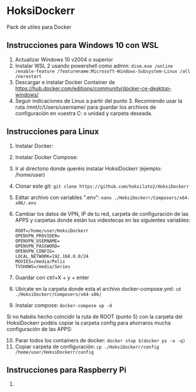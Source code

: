 # HoksiDockerr
 Pack de utiles para Docker


## Instrucciones para Windows 10 con WSL

1. Actualizar Windows 10 v2004 o superior
2. Instalar WSL 2 usando powershell como admin: 
   ``dism.exe /online /enable-feature /featurename:Microsoft-Windows-Subsystem-Linux /all /norestart``
3. Descargar e instalar Docker Container de https://hub.docker.com/editions/community/docker-ce-desktop-windows/
4. Seguir indicaciones de Linux a partir del punto 3. Recomiendo usar la ruta /mnt/c/Users/username/ para guardar los archivos de configuración en vuestra C: o unidad y carpeta deseada.

## Instrucciones para Linux
1. Instalar Docker:

2. Instalar Docker Compose:

3. Ir al directorio donde queréis instalar HoksiDockerr (ejemplo: /home/user)
4. Clonar este git: 
   ``git clone https://github.com/hoksilato2/HoksiDockerr``
5. Editar archivo con variables ".env":
   ``nano ./HoksiDockerr/Composers/x64-x86/.env``
6. Cambiar los datos de VPN, IP de tu red, carpeta de configuración de las APPS y carpetas donde están tus videotecas en las siguientes variables:

   ```
   ROOT=/home/user/HoksiDockerr
   OPENVPN_PROVIDER=   
   OPENVPN_USERNAME=   
   OPENVPN_PASSWORD=   
   OPENVPN_CONFIG=  
   LOCAL_NETWORK=192.168.0.0/24   
   MOVIES=/media/Pelis   
   TVSHOWS=/media/Series
   ```
   
7. Guardar con ctrl+X + y + enter
8. Ubícate en la carpeta donde esta el archivo docker-compose.yml:
   ``cd ./HoksiDockerr/Composers/x64-x86/``
9. Instalar compose:
   ``docker-compose up -d``
   
Si no habéis hecho coincidir la ruta de ROOT (punto 5) con la carpeta del HoksiDockerr podéis copiar la carpeta config para ahorraros mucha configuración de las APPS:
 
10. Parar todos los containers de docker:
   ``docker stop $(docker ps -a -q)``
11. Copiar carpeta de configuración:
   ``cp ./HoksiDockerr/config /home/user/HoksiDockerr/config``



## Instrucciones para Raspberry Pi
1. 

